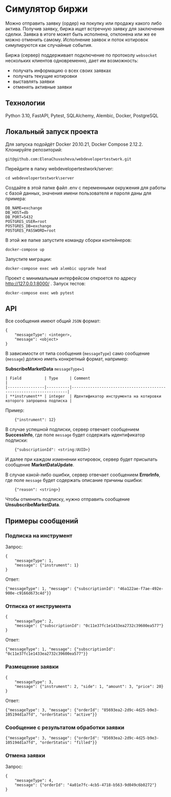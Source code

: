 # Симулятор биржи

Можно отправить заявку (ордер) на покупку или продажу какого либо актива. 
Получив заявку, биржа ищет встречную заявку для заключения сделки.
Заявка в итоге может быть исполнена, отклонена или же ее можно отменить самому.
Исполнение заявок и поток котировок симулируются как случайные события.

Биржа (сервер) поддерживает подключение по протоколу `websocket` нескольких клиентов одновременно, дает им возможность:

* получать информацию о всех своих заявках
* получать текущие котировки
* выставлять заявки
* отменять активные заявки

## Технологии
Python 3.10, FastAPI, Pytest, SQLAlchemy, Alembic, Docker, PostgreSQL

## Локальный запуск проекта
Для запуска подойдёт Docker 20.10.21, Docker Compose 2.12.2.  
Клонируйте репозиторий:
```
git@github.com:ElenaChuvasheva/webdevelopertestwork.git
```
Перейдите в папку webdevelopertestwork/server:
```
cd webdevelopertestwork\server
```
Создайте в этой папке файл .env с переменными окружения для работы с базой данных, значения имени пользователя и пароля даны для примера:
```
DB_NAME=exchange
DB_HOST=db
DB_PORT=5432
POSTGRES_USER=root
POSTGRES_DB=exchange
POSTGRES_PASSWORD=root
```
В этой же папке запустите команду сборки контейнеров:
```
docker-compose up
```
Запустите миграции:
```
docker-compose exec web alembic upgrade head
```
Проект с минимальным интерфейсом откроется по адресу http://127.0.0.1:8000/ .
Запуск тестов:
```
docker-compose exec web pytest
```

## API
Все сообщения имеют общий `JSON` формат:
    
    {
        "messageType": <integer>,
        "message": <object>
    }

В зависимости от типа сообщения (`messageType`) само сообщение (`message`) должно иметь конкретный формат, например:

**SubscribeMarketData** `messageType=1`
    
    | Field          | Type     | Comment                                                            |
    |----------------|----------|--------------------------------------------------------------------|
    | **instrument** | integer  | Идентификатор инструмента на котировки которого запрошена подписка |

Пример:
    
        {"instrument": 12}
    
В случае успешной подписки, сервер отвечает сообщением **SuccessInfo**, где поле `message` будет содержать идентификатор подписки:
    
        {"subscriptionId": <string:UUID>}
    
И далее при каждом изменении котировок, сервер будет присылать сообщение **MarketDataUpdate**.
    
В случае какой-либо ошибки, сервер отвечает сообщением **ErrorInfo**, где поле `message` будет содержать описание причины ошибки:
    
        {"reason": <string>}
    
Чтобы отменить подписку, нужно отправить сообщение **UnsubscribeMarketData**.

## Примеры сообщений
### Подписка на инструмент
Запрос:
```
{
    "messageType": 1,
    "message": {"instrument": 1}
}
```
Ответ:
```
{"messageType": 1, "message": {"subscriptionId": "46a122ae-f7ae-492e-900e-c9166d673c4d"}}
```
### Отписка от инструмента
```
{
    "messageType": 2,
    "message": {"subscriptionId": "0c11e37fc1e1433ea2732c39600ea577"}
}
```
Ответ:
```
{"messageType": 1, "message": {"subscriptionId": "0c11e37fc1e1433ea2732c39600ea577"}}
```
### Размещение заявки
```
{
    "messageType": 3,
    "message": {"instrument": 2, "side": 1, "amount": 3, "price": 20}
}
```
Ответ:
```
{"messageType": 3, "message": {"orderId": "85693ea2-2d9c-4d25-b9e3-105194d1a7fd", "orderStatus": "active"}}
```
### Сообщение с результатом обработки заявки
```
{"messageType": 3, "message": {"orderId": "85693ea2-2d9c-4d25-b9e3-105194d1a7fd", "orderStatus": "filled"}}
```
### Отмена заявки
Запрос:
```
{
    "messageType": 4,
    "message": {"orderId": "4a01e7fc-4cb5-4718-b563-9d049c6b0272"}
}
```

